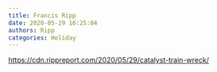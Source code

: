 ```yaml
---
title: Francis Ripp
date: 2020-05-29 16:25:04
authors: Ripp
categories: Holiday
---
```


 https://cdn.rippreport.com/2020/05/29/catalyst-train-wreck/